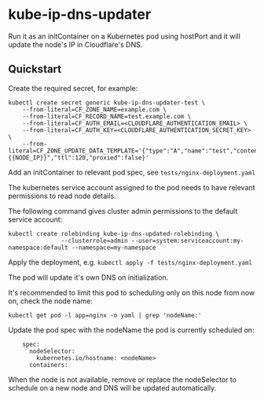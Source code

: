 # kube-ip-dns-updater

Run it as an initContainer on a Kubernetes pod using hostPort and it will update the node's IP in Cloudflare's DNS.

## Quickstart

Create the required secret, for example:

```
kubectl create secret generic kube-ip-dns-updater-test \
    --from-literal=CF_ZONE_NAME=example.com \
    --from-literal=CF_RECORD_NAME=test.example.com \
    --from-literal=CF_AUTH_EMAIL=<CLOUDFLARE_AUTHENTICATION_EMAIL> \
    --from-literal=CF_AUTH_KEY=<CLOUDFLARE_AUTHENTICATION_SECRET_KEY> \
    --from-literal=CF_ZONE_UPDATE_DATA_TEMPLATE='{"type":"A","name":"test","content":"{{NODE_IP}}","ttl":120,"proxied":false}'
```

Add an initContainer to relevant pod spec, see `tests/nginx-deployment.yaml`

The kubernetes service account assigned to the pod needs to have relevant permissions to read node details.

The following command gives cluster admin permissions to the default service account:

```
kubectl create rolebinding kube-ip-dns-updated-rolebinding \
               --clusterrole=admin --user=system:serviceaccount:my-namespace:default --namespace=my-namespace
```

Apply the deployment, e.g. `kubectl apply -f tests/nginx-deployment.yaml`

The pod will update it's own DNS on initialization.

It's recommended to limit this pod to scheduling only on this node from now on, check the node name:

```
kubectl get pod -l app=nginx -o yaml | grep 'nodeName:'
```

Update the pod spec with the nodeName the pod is currently scheduled on:

```
    spec:
      nodeSelector:
        kubernetes.io/hostname: <nodeName>
      containers:
```

When the node is not available, remove or replace the nodeSelector to schedule on a new node and DNS will be updated automatically.
